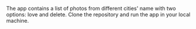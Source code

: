 The app contains a list of photos from different cities' name with two options: love and delete.
Clone the repository and run the app in your local machine.